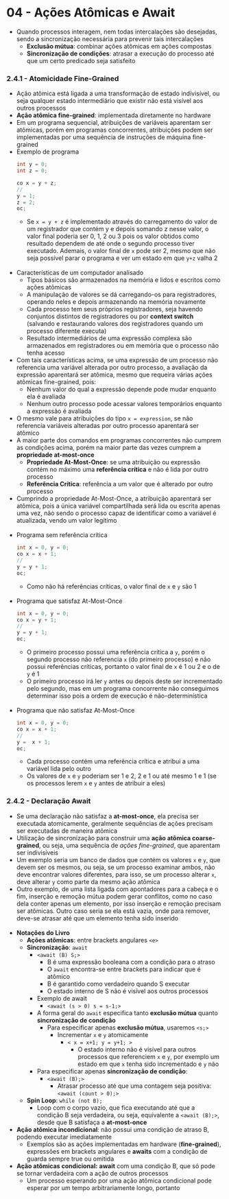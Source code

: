 # 04 - Ações Atômicas e Await
* Quando processos interagem, nem todas intercalações são desejadas, sendo a sincronização necessária para prevenir tais intercalações
    * **Exclusão mútua**: combinar ações atômicas em ações compostas
    * **Sincronização de condições**: atrasar a execução do processo até que um certo predicado seja satisfeito

### 2.4.1 - Atomicidade Fine-Grained
* Ação atômica está ligada a uma transformação de estado indivisível, ou seja qualquer estado intermediário que existir não está visível aos outros processos
* **Ação atômica fine-grained**: implementada diretamente no hardware
* Em um programa sequencial, atribuições de variáveis aparentam ser atômicas, porém em programas concorrentes, atribuições podem ser implementadas por uma sequência de instruções de máquina fine-grained
* Exemplo de programa
    ```c
    int y = 0;
    int z = 0;

    co x = y + z;
    //
    y = 1;
    z = 2;
    oc;
    ```
    * Se `x = y + z` é implementado através do carregamento do valor de um registrador que contém y e depois somando z nesse valor, o valor final poderia ser 0, 1, 2 ou 3 pois os valor obtidos como resultado dependem de até onde o segundo processo tiver executado. Ademais, o valor final de `x` pode ser 2, mesmo que não seja possível parar o programa e ver um estado em que `y+z` valha 2
<br><br>
* Características de um computador analisado
    * Tipos básicos são armazenados na memória e lidos e escritos como ações atômicas
    * A manipulação de valores se dá carregando-os para registradores, operando neles e depois armazenando na memória novamente
    * Cada processo tem seus próprios registradores, seja havendo conjuntos distintos de registradores ou por **context switch** (salvando e restaurando valores dos registradores quando um processo diferente executa)
    * Resultado intermediários de uma expressão complexa são armazenados em registradores ou em memória que o processo não tenha acesso
* Com tais características acima, se uma expressão de um processo não referencia uma variável alterada por outro processo, a avaliação da expressão aparentará ser atômica, mesmo que requeira várias ações atômicas fine-grained, pois:
    * Nenhum valor do qual a expressão depende pode mudar enquanto ela é avaliada
    * Nenhum outro processo pode acessar valores temporários enquanto a expressão é avaliada
* O mesmo vale para atribuições do tipo `x = expression`, se não referencia variáveis alteradas por outro processo aparentará ser atômico
* A maior parte dos comandos em programas concorrentes não cumprem as condições acima, porém na maior parte das vezes cumprem a **propriedade at-most-once**
    * **Propriedade At-Most-Once**: se uma atribuição ou expressão contém no máximo uma **referência crítica** e não é lida por outro processo
    * **Referência Crítica**: referência a um valor que é alterado por outro processo
* Cumprindo a propriedade At-Most-Once, a atribuição aparentará ser atômica, pois a única variável compartilhada será lida ou escrita apenas uma vez, não sendo o processo capaz de identificar como a variável é atualizada, vendo um valor legítimo
<br><br>
* Programa sem referência crítica
    ```c
    int x = 0, y = 0;
    co x = x + 1;
    //
    y = y + 1;
    oc;
    ```
    * Como não há referências críticas, o valor final de `x` e `y` são 1
<br><br>    
* Programa que satisfaz At-Most-Once
    ```c
    int x = 0, y = 0;
    co x = y + 1;
    //
    y = y + 1;
    oc;
    ```
    * O primeiro processo possui uma referência crítica a `y`, porém o segundo processo não referencia `x` (do primeiro processo) e não possui referências críticas, portanto o valor final de `x` é 1 ou 2 e o de `y` é 1
    * O primeiro processo irá ler `y` antes ou depois deste ser incrementado pelo segundo, mas em um programa concorrente não conseguimos determinar isso pois a ordem de execução é não-determinística
<br><br>
* Programa que não satisfaz At-Most-Once
    ```c
    int x = 0, y = 0;
    co x = x + 1;
    //
    y =  x + 1;
    oc;
    ```
    * Cada processo contém uma referência crítica e atribui a uma variável lida pelo outro
    * Os valores de `x` e `y` poderiam ser 1 e 2, 2 e 1 ou até mesmo 1 e 1 (se os processos lerem `x` e `y` antes de atribuir a eles)

### 2.4.2 - Declaração Await
* Se uma declaração não satisfaz a **at-most-once**, ela precisa ser executada atomicamente, geralmente sequências de ações precisam ser executadas de maneira atômica
* Utilização de sincronização para construir uma **ação atômica coarse-grained**, ou seja, uma sequência de *ações fine-grained*, que aparentam ser indivisíveis
* Um exemplo seria um banco de dados que contém os valores `x` e `y`, que devem ser os mesmos, ou seja, se um processo examinar ambos, não deve encontrar valores diferentes, para isso, se um processo alterar `x`, deve alterar `y` como parte da mesmo ação atômica
* Outro exemplo, de uma lista ligada com apontadores para a cabeça e o fim, inserção e remoção mútua podem gerar conflitos, como no caso dela conter apenas um elemento, por isso inserção e remoção precisam ser atômicas. Outro caso seria se ela está vazia, onde para remover, deve-se atrasar até que um elemento tenha sido inserido
<br><br>
* **Notações do Livro**
    * **Ações atômicas**: entre brackets angulares `<e>`
    * **Sincronização**: `await`
        * `<await (B) S;>`
            * B é uma expressão booleana com a condição para o atraso
            * O `await` encontra-se entre brackets para indicar que é atômico
            * B é garantido como verdadeiro quando S executar
            * O estado interno de S não é visível aos outros processos
        * Exemplo de await
            * `<await (s > 0) s = s-1;>`
        * A forma geral do `await` especifica tanto **exclusão mútua** quanto **sincronização de condição**
            * Para especificar apenas **exclusão mútua**, usaremos `<s;>`
                * Incrementar `x` e `y` atomicamente
                    * `< x = x+1; y = y+1; >`
                        * O estado interno não é visível para outros processos que referenciem `x` e `y`, por exemplo um estado em que `x` tenha sido incrementado e `y` não
        * Para especificar apenas **sincronização de condição**:
            * `<await (B);>`
                * Atrasar processo até que uma contagem seja positiva: `<await (count > 0);>`
    * **Spin Loop**: `while (not B);`
        * Loop com o corpo vazio, que fica executando até que a condição B seja verdadeira, ou seja, equivalente a `<await (B);>`, desde que B satisfaça a **at-most-once**
* **Ação atômica incondicional**: não possui uma condição de atraso B, podendo executar imediatamente
    * Exemplos são as ações implementadas em hardware (**fine-grained**), expressões em brackets angulares e **awaits** com a condição de guarda sempre true ou omitida
* **Ação atômicas condicional:** **await** com uma condição B, que só pode se tornar verdadeira com a ação de outros processos
    * Um processo esperando por uma ação atômica condicional pode esperar por um tempo arbitrariamente longo, portanto